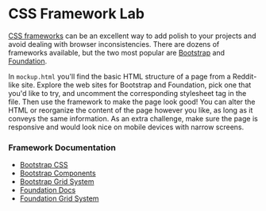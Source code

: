 # CSS Framework Lab

[CSS frameworks](http://en.wikipedia.org/wiki/CSS_frameworks) can be an excellent way to add polish to your projects and avoid dealing with browser inconsistencies. There are dozens of frameworks available, but the two most popular are [Bootstrap](http://getbootstrap.com/) and [Foundation](http://foundation.zurb.com/).

In `mockup.html` you'll find the basic HTML structure of a page from a Reddit-like site. Explore the web sites for Bootstrap and Foundation, pick one that you'd like to try, and uncomment the corresponding stylesheet tag in the file. Then use the framework to make the page look good! You can alter the HTML or reorganize the content of the page however you like, as long as it conveys the same information. As an extra challenge, make sure the page is responsive and would look nice on mobile devices with narrow screens.

### Framework Documentation

* [Bootstrap CSS](http://getbootstrap.com/css/)
* [Bootstrap Components](http://getbootstrap.com/components/)
* [Bootstrap Grid System](http://getbootstrap.com/css/#grid)
* [Foundation Docs](http://foundation.zurb.com/docs/)
* [Foundation Grid System](http://foundation.zurb.com/docs/components/grid.html)
